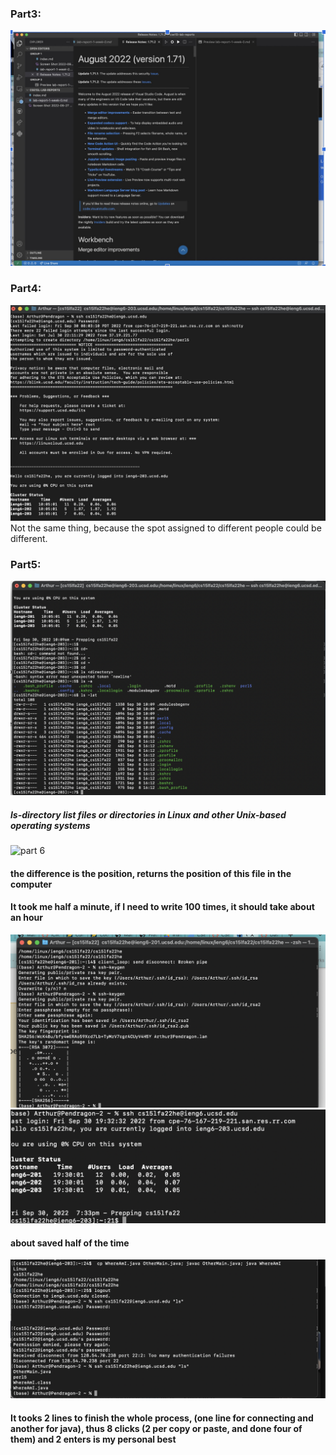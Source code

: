 ### Part3:
![part 3](https://github.com/ArthurOuyang/cse15l-lab-reports/blob/main/lab1photo/part%203.jpeg)

### Part4:
![part 4](https://github.com/ArthurOuyang/cse15l-lab-reports/blob/main/lab1photo/part%204.jpeg)
Not the same thing, because the spot assigned to different people could be different.

### Part5:
![part 5](https://github.com/ArthurOuyang/cse15l-lab-reports/blob/main/lab1photo/part6.png)
##### ls-directory list files or directories in Linux and other Unix-based operating systems
  
![part 6]((https://github.com/ArthurOuyang/cse15l-lab-reports/blob/main/lab1photo/Screen%20Shot%202022-09-30%20at%209.11.24%20PM.png))
 #### the difference is the position, returns the position of this file in the computer
 #### It took me half a minute, if I need to write 100 times, it should take about an hour
 
![part 7.1](https://github.com/ArthurOuyang/cse15l-lab-reports/blob/main/lab1photo/part%207.png)
![part 7.2](https://github.com/ArthurOuyang/cse15l-lab-reports/blob/main/lab1photo/part7.2.png)
#### about saved half of the time

![part 8](https://github.com/ArthurOuyang/cse15l-lab-reports/blob/main/lab1photo/part8.png)
#### It tooks 2 lines to finish the whole process, (one line for connecting and another for java), thus 8 clicks (2 per copy or paste, and done four of them) and 2 enters is my personal best
